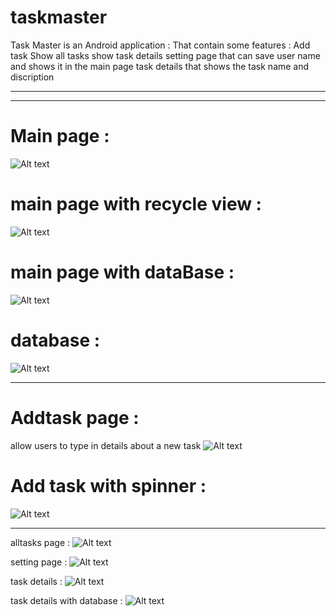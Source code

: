 # taskmaster
Task Master is an Android application : 
That contain some features :
Add task 
Show all tasks 
show task details 
setting page that can save user name and shows it in the main page 
task details that shows the task name and discription 

-------------------------------------------------------------------
-------------------------------------------------------------------


# Main page :
![Alt text](screenshots/mainpage1.PNG)

 # main page with recycle view :
![Alt text](screenshots/mainwithrecycleviewedit.PNG)


# main page with dataBase :
![Alt text](screenshots/newMain.PNG)

# database :
![Alt text](screenshots/database.PNG)

-----------------------------------------------------------------
# Addtask page :
allow users to type in details about a new task
![Alt text](screenshots/addTask.PNG)

 # Add task with spinner :
![Alt text](screenshots/addwithspinner.PNG)

-------------------------------------------------------------------
alltasks page :
![Alt text](screenshots/alltasks.PNG)

setting page :
![Alt text](screenshots/setting1.PNG)


task details :
![Alt text](screenshots/taskdetails1.PNG)

task details with database :
![Alt text](screenshots/detailsnew.PNG)


